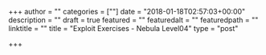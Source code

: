 +++
author = ""
categories = [""]
date = "2018-01-18T02:57:03+00:00"
description = ""
draft = true
featured = ""
featuredalt = ""
featuredpath = ""
linktitle = ""
title = "Exploit Exercises - Nebula Level04"
type = "post"

+++
